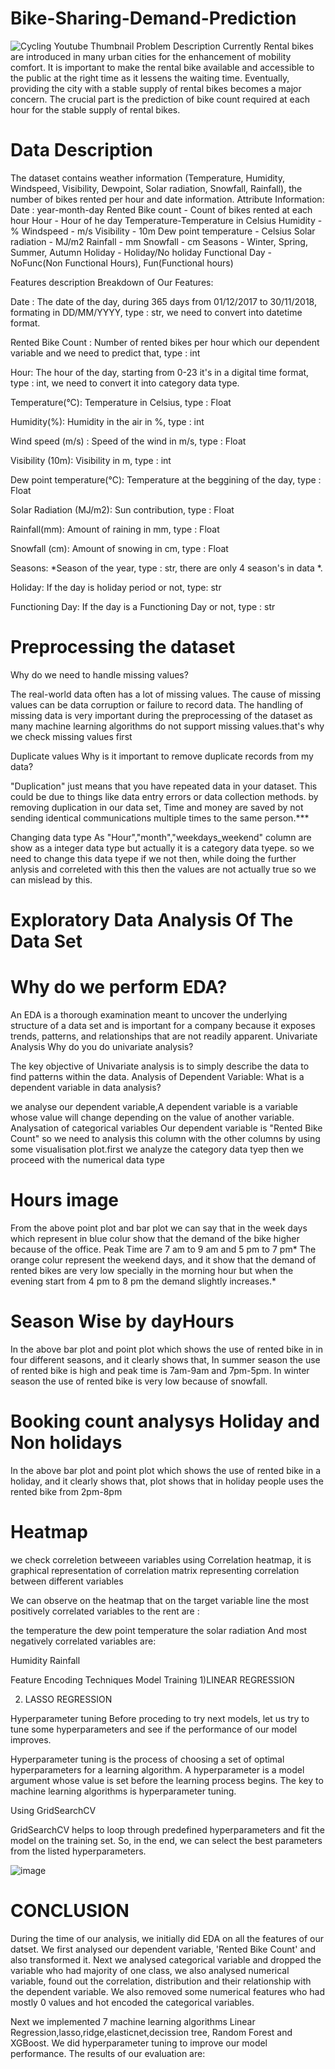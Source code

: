 
# Bike-Sharing-Demand-Prediction
![Cycling Youtube Thumbnail](https://user-images.githubusercontent.com/30859632/178668188-e849665d-a517-4312-9f8c-b08f9ba29413.png)
Problem Description
Currently Rental bikes are introduced in many urban cities for the enhancement of mobility comfort. It is important to make the rental bike available and accessible to the public at the right time as it lessens the waiting time. Eventually, providing the city with a stable supply of rental bikes becomes a major concern. The crucial part is the prediction of bike count required at each hour for the stable supply of rental bikes.

# Data Description
The dataset contains weather information (Temperature, Humidity, Windspeed, Visibility, Dewpoint, Solar radiation, Snowfall, Rainfall), the number of bikes rented per hour and date information.
Attribute Information:
Date : year-month-day
Rented Bike count - Count of bikes rented at each hour
Hour - Hour of he day
Temperature-Temperature in Celsius
Humidity - %
Windspeed - m/s
Visibility - 10m
Dew point temperature - Celsius
Solar radiation - MJ/m2
Rainfall - mm
Snowfall - cm
Seasons - Winter, Spring, Summer, Autumn
Holiday - Holiday/No holiday
Functional Day - NoFunc(Non Functional Hours), Fun(Functional hours)

Features description
Breakdown of Our Features:

Date : The date of the day, during 365 days from 01/12/2017 to 30/11/2018, formating in DD/MM/YYYY, type : str, we need to convert into datetime format.

Rented Bike Count : Number of rented bikes per hour which our dependent variable and we need to predict that, type : int

Hour: The hour of the day, starting from 0-23 it's in a digital time format, type : int, we need to convert it into category data type.

Temperature(°C): Temperature in Celsius, type : Float

Humidity(%): Humidity in the air in %, type : int

Wind speed (m/s) : Speed of the wind in m/s, type : Float

Visibility (10m): Visibility in m, type : int

Dew point temperature(°C): Temperature at the beggining of the day, type : Float

Solar Radiation (MJ/m2): Sun contribution, type : Float

Rainfall(mm): Amount of raining in mm, type : Float

Snowfall (cm): Amount of snowing in cm, type : Float

Seasons: *Season of the year, type : str, there are only 4 season's in data *.

Holiday: If the day is holiday period or not, type: str

Functioning Day: If the day is a Functioning Day or not, type : str

# Preprocessing the dataset
Why do we need to handle missing values?

The real-world data often has a lot of missing values. The cause of missing values can be data corruption or failure to record data. The handling of missing data is very important during the preprocessing of the dataset as many machine learning algorithms do not support missing values.that's why we check missing values first

Duplicate values
Why is it important to remove duplicate records from my data?

"Duplication" just means that you have repeated data in your dataset. This could be due to things like data entry errors or data collection methods. by removing duplication in our data set, Time and money are saved by not sending identical communications multiple times to the same person.***

Changing data type
As "Hour","month","weekdays_weekend" column are show as a integer data type but actually it is a category data tyepe. so we need to change this data tyepe if we not then, while doing the further anlysis and correleted with this then the values are not actually true so we can mislead by this.


# Exploratory Data Analysis Of The Data Set
# Why do we perform EDA?

An EDA is a thorough examination meant to uncover the underlying structure of a data set and is important for a company because it exposes trends, patterns, and relationships that are not readily apparent.
Univariate Analysis
Why do you do univariate analysis?

The key objective of Univariate analysis is to simply describe the data to find patterns within the data.
Analysis of Dependent Variable:
What is a dependent variable in data analysis?

we analyse our dependent variable,A dependent variable is a variable whose value will change depending on the value of another variable.
Analysation of categorical variables
Our dependent variable is "Rented Bike Count" so we need to analysis this column with the other columns by using some visualisation plot.first we analyze the category data tyep then we proceed with the numerical data type

# Hours image

From the above point plot and bar plot we can say that in the week days which represent in blue colur show that the demand of the bike higher because of the office.
Peak Time are 7 am to 9 am and 5 pm to 7 pm*
The orange colur represent the weekend days, and it show that the demand of rented bikes are very low specially in the morning hour but when the evening start from 4 pm to 8 pm the demand slightly increases.*

# Season Wise by dayHours

In the above bar plot and point plot which shows the use of rented bike in in four different seasons, and it clearly shows that,
In summer season the use of rented bike is high and peak time is 7am-9am and 7pm-5pm.
In winter season the use of rented bike is very low because of snowfall.




# Booking count analysys Holiday and Non holidays
In the above bar plot and point plot which shows the use of rented bike in a holiday, and it clearly shows that,
plot shows that in holiday people uses the rented bike from 2pm-8pm


# Heatmap
we check correletion betweeen variables using Correlation heatmap, it is graphical representation of correlation matrix representing correlation between different variables



We can observe on the heatmap that on the target variable line the most positively correlated variables to the rent are :

the temperature
the dew point temperature
the solar radiation
And most negatively correlated variables are:

Humidity
Rainfall

Feature Encoding Techniques
Model Training
1)LINEAR REGRESSION

2) LASSO REGRESSION






Hyperparameter tuning
Before proceding to try next models, let us try to tune some hyperparameters and see if the performance of our model improves.

Hyperparameter tuning is the process of choosing a set of optimal hyperparameters for a learning algorithm. A hyperparameter is a model argument whose value is set before the learning process begins. The key to machine learning algorithms is hyperparameter tuning.

Using GridSearchCV

GridSearchCV helps to loop through predefined hyperparameters and fit the model on the training set. So, in the end, we can select the best parameters from the listed hyperparameters.

![image](https://user-images.githubusercontent.com/30859632/178679404-fa34c847-0656-4f03-961b-993993877b98.png)




# CONCLUSION

During the time of our analysis, we initially did EDA on all the features of our datset. We first analysed our dependent variable, 'Rented Bike Count' and also transformed it. Next we analysed categorical variable and dropped the variable who had majority of one class, we also analysed numerical variable, found out the correlation, distribution and their relationship with the dependent variable. We also removed some numerical features who had mostly 0 values and hot encoded the categorical variables.

Next we implemented 7 machine learning algorithms Linear Regression,lasso,ridge,elasticnet,decission tree, Random Forest and XGBoost. We did hyperparameter tuning to improve our model performance. The results of our evaluation are:
